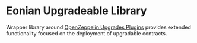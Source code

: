 
# Eonian Upgradeable Library

Wrapper library around [OpenZeppelin Upgrades Plugins](https://github.com/OpenZeppelin/openzeppelin-upgrades/tree/master) provides extended functionality focused on the deployment of upgradable contracts.
